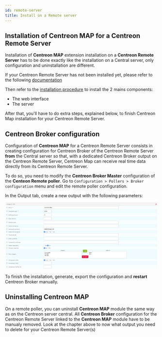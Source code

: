 ```yaml
---
id: remote-server
title: Install on a Remote server
---
```


## Installation of Centreon MAP for a Centreon Remote Server

Installation of **Centreon MAP** extension installation on a **Centreon
Remote Server** has to be done exactly like the installation on a
Central server, only configuration and uninstallation are different.

If your Centreon Remote Server has not been installed yet, please refer to
the following
[documentation](https://documentation.centreon.com/docs/centreon/en/latest/administration_guide/poller/install_remote_server.html)

Then refer to the [installation procedure](install.html) to install
the 2 mains components:

- The web interface
- The server

After that, you'll have to do extra steps, explained below, to finish
Centreon Map installation for your Centreon Remote Server.

## Centreon Broker configuration

Configuration of **Centreon MAP** for a Centreon Remote Server consists
in creating configuration for Centreon Broker of the Centreon Remote
Server **from** the Central server so that, with a dedicated Centreon
Broker output on the Centreon Remote Server, Centreon Map can receive
real time data directly from its Centreon Remote Server.

To do so, you need to modify the **Centreon Broker Master**
configuration of the **Centeon Remote poller**. Go to
`Configuration > Pollers > Broker configuration` menu and edit the
remote poller configuration.

In the Output tab, create a new output with the following parameters:

![image](../assets/graph-views/output_broker.png)

To finish the installation, generate, export the configuration and
**restart** Centreon Broker manually.

## Uninstalling Centreon MAP

On a remote poller, you can uninstall **Centreon MAP** module the same
way as on the Centreon server central. All **Centreon Broker**
configuration for the Centreon Remote Server linked to the **Centreon
MAP** module have to be manualy removed. Look at the chapter above to
now what output you need to delete for your Centreon Remote Server(s)

